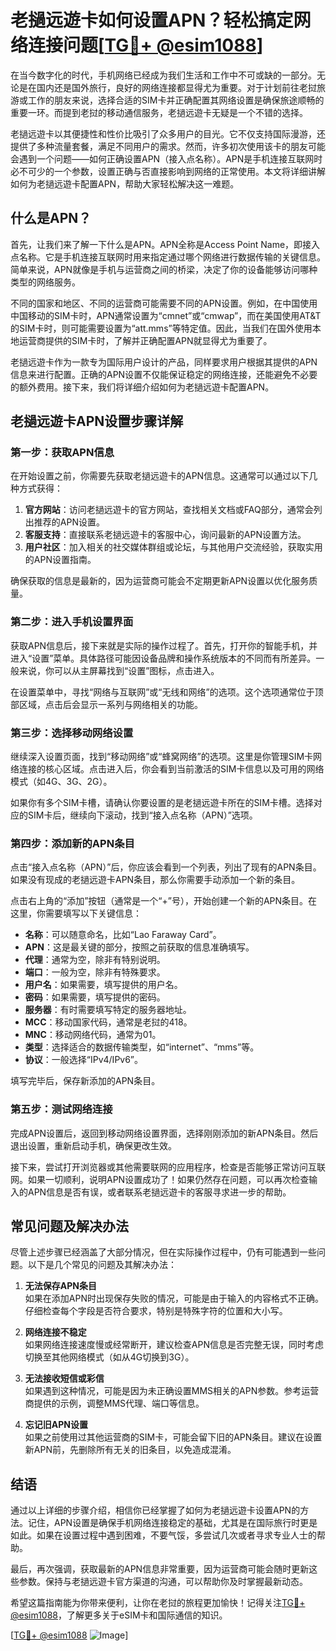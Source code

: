 # 老撾远遊卡如何设置APN？轻松搞定网络连接问题[[TG💪+ @esim1088](https://t.me/s/esim1088)]

在当今数字化的时代，手机网络已经成为我们生活和工作中不可或缺的一部分。无论是在国内还是国外旅行，良好的网络连接都显得尤为重要。对于计划前往老挝旅游或工作的朋友来说，选择合适的SIM卡并正确配置其网络设置是确保旅途顺畅的重要一环。而提到老挝的移动通信服务，老撾远遊卡无疑是一个不错的选择。

老撾远遊卡以其便捷性和性价比吸引了众多用户的目光。它不仅支持国际漫游，还提供了多种流量套餐，满足不同用户的需求。然而，许多初次使用该卡的朋友可能会遇到一个问题——如何正确设置APN（接入点名称）。APN是手机连接互联网时必不可少的一个参数，设置正确与否直接影响到网络的正常使用。本文将详细讲解如何为老撾远遊卡配置APN，帮助大家轻松解决这一难题。

## 什么是APN？

首先，让我们来了解一下什么是APN。APN全称是Access Point Name，即接入点名称。它是手机连接互联网时用来指定通过哪个网络进行数据传输的关键信息。简单来说，APN就像是手机与运营商之间的桥梁，决定了你的设备能够访问哪种类型的网络服务。

不同的国家和地区、不同的运营商可能需要不同的APN设置。例如，在中国使用中国移动的SIM卡时，APN通常设置为“cmnet”或“cmwap”，而在美国使用AT&T的SIM卡时，则可能需要设置为“att.mms”等特定值。因此，当我们在国外使用本地运营商提供的SIM卡时，了解并正确配置APN就显得尤为重要了。

老撾远遊卡作为一款专为国际用户设计的产品，同样要求用户根据其提供的APN信息来进行配置。正确的APN设置不仅能保证稳定的网络连接，还能避免不必要的额外费用。接下来，我们将详细介绍如何为老撾远遊卡配置APN。

## 老撾远遊卡APN设置步骤详解

### 第一步：获取APN信息

在开始设置之前，你需要先获取老撾远遊卡的APN信息。这通常可以通过以下几种方式获得：

1. **官方网站**：访问老撾远遊卡的官方网站，查找相关文档或FAQ部分，通常会列出推荐的APN设置。
2. **客服支持**：直接联系老撾远遊卡的客服中心，询问最新的APN设置方法。
3. **用户社区**：加入相关的社交媒体群组或论坛，与其他用户交流经验，获取实用的APN设置指南。

确保获取的信息是最新的，因为运营商可能会不定期更新APN设置以优化服务质量。

### 第二步：进入手机设置界面

获取APN信息后，接下来就是实际的操作过程了。首先，打开你的智能手机，并进入“设置”菜单。具体路径可能因设备品牌和操作系统版本的不同而有所差异。一般来说，你可以从主屏幕找到“设置”图标，点击进入。

在设置菜单中，寻找“网络与互联网”或“无线和网络”的选项。这个选项通常位于顶部区域，点击后会显示一系列与网络相关的功能。

### 第三步：选择移动网络设置

继续深入设置页面，找到“移动网络”或“蜂窝网络”的选项。这里是你管理SIM卡网络连接的核心区域。点击进入后，你会看到当前激活的SIM卡信息以及可用的网络模式（如4G、3G、2G）。

如果你有多个SIM卡槽，请确认你要设置的是老撾远遊卡所在的SIM卡槽。选择对应的SIM卡后，继续向下滚动，找到“接入点名称（APN）”选项。

### 第四步：添加新的APN条目

点击“接入点名称（APN）”后，你应该会看到一个列表，列出了现有的APN条目。如果没有现成的老撾远遊卡APN条目，那么你需要手动添加一个新的条目。

点击右上角的“添加”按钮（通常是一个“+”号），开始创建一个新的APN条目。在这里，你需要填写以下关键信息：

- **名称**：可以随意命名，比如“Lao Faraway Card”。
- **APN**：这是最关键的部分，按照之前获取的信息准确填写。
- **代理**：通常为空，除非有特别说明。
- **端口**：一般为空，除非有特殊要求。
- **用户名**：如果需要，填写提供的用户名。
- **密码**：如果需要，填写提供的密码。
- **服务器**：有时需要填写特定的服务器地址。
- **MCC**：移动国家代码，通常是老挝的418。
- **MNC**：移动网络代码，通常为01。
- **类型**：选择适合的数据传输类型，如“internet”、“mms”等。
- **协议**：一般选择“IPv4/IPv6”。

填写完毕后，保存新添加的APN条目。

### 第五步：测试网络连接

完成APN设置后，返回到移动网络设置界面，选择刚刚添加的新APN条目。然后退出设置，重新启动手机，确保更改生效。

接下来，尝试打开浏览器或其他需要联网的应用程序，检查是否能够正常访问互联网。如果一切顺利，说明APN设置成功了！如果仍然存在问题，可以再次检查输入的APN信息是否有误，或者联系老撾远遊卡的客服寻求进一步的帮助。

## 常见问题及解决办法

尽管上述步骤已经涵盖了大部分情况，但在实际操作过程中，仍有可能遇到一些问题。以下是几个常见的问题及其解决办法：

1. **无法保存APN条目**  
   如果在添加APN时出现保存失败的情况，可能是由于输入的内容格式不正确。仔细检查每个字段是否符合要求，特别是特殊字符的位置和大小写。

2. **网络连接不稳定**  
   如果网络连接速度慢或经常断开，建议检查APN信息是否完整无误，同时考虑切换至其他网络模式（如从4G切换到3G）。

3. **无法接收短信或彩信**  
   如果遇到这种情况，可能是因为未正确设置MMS相关的APN参数。参考运营商提供的示例，调整MMS代理、端口等信息。

4. **忘记旧APN设置**  
   如果之前使用过其他运营商的SIM卡，可能会留下旧的APN条目。建议在设置新APN前，先删除所有无关的旧条目，以免造成混淆。

## 结语

通过以上详细的步骤介绍，相信你已经掌握了如何为老撾远遊卡设置APN的方法。记住，APN设置是确保手机网络连接稳定的基础，尤其是在国际旅行时更是如此。如果在设置过程中遇到困难，不要气馁，多尝试几次或者寻求专业人士的帮助。

最后，再次强调，获取最新的APN信息非常重要，因为运营商可能会随时更新这些参数。保持与老撾远遊卡官方渠道的沟通，可以帮助你及时掌握最新动态。

希望这篇指南能为你带来便利，让你在老挝的旅程更加愉快！记得关注[TG💪+ @esim1088](https://t.me/s/esim1088)，了解更多关于eSIM卡和国际通信的知识。

[[TG💪+ @esim1088](https://t.me/s/esim1088) ![Image](https://i.postimg.cc/4NQfJmqS/Snipaste-2025-05-13-00-14-12.png)]